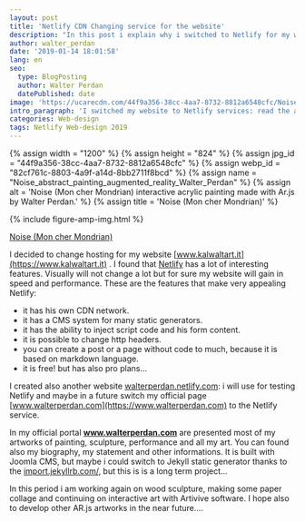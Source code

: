 ```yaml
---
layout: post
title: 'Netlify CDN Changing service for the website'
description: "In this post i explain why i switched to Netlify for my website www.kalwaltart.it, for his CDN and other services. Article by Kalwalt alias Walter Perdan."
author: walter_perdan
date: '2019-01-14 18:01:58'
lang: en
seo:
  type: BlogPosting
  author: Walter Perdan
  datePublished: date
image: 'https://ucarecdn.com/44f9a356-38cc-4aa7-8732-8812a6548cfc/Noise_abstract_painting_augmented_reality_Walter_Perdan.jpg'
intro_paragraph: 'I switched my website to Netlify services: read the article to know the benefits.'
categories: Web-design
tags: Netlify Web-design 2019
---
```

{% assign width = "1200" %}
{% assign height = "824" %}
{% assign jpg_id = "44f9a356-38cc-4aa7-8732-8812a6548cfc" %}
{% assign webp_id = "82cf761c-8803-4a9f-a14d-8bb2711f8bcd" %}
{% assign name = "Noise_abstract_painting_augmented_reality_Walter_Perdan" %}
{% assign alt = 'Noise (Mon cher Mondrian) interactive acrylic painting made with Ar.js by Walter Perdan.' %}
{% assign title = 'Noise (Mon cher Mondrian)' %}

{% include figure-amp-img.html %}

<a href="https://www.walterperdan.com/en/artworks/painting/2018/painting/noise-abstract-art">Noise (Mon cher Mondrian)</a>

I decided to change hosting for my website [www.kalwaltart.it](https://www.kalwaltart.it) . I found that [Netlify](https://www.netlify.com) has a lot of interesting features. Visually will not change a lot but for sure my website will gain in speed and performance. These are the features that make very appealing Netlify:

* it has his own CDN network.
* it has a CMS system for many static generators.
* it has the ability to inject script code and his form content.
* it is possible to change http headers.
* you can create a post or a page without code to much, because it is based on markdown language.
* it is free! but has also pro plans...

I created also another website [walterperdan.netlify.com](https://walterperdan.netlify.com): i will use for testing Netlify and maybe in a future switch my official page [www.walterperdan.com](https://www.walterperdan.com) to the Netlify service.

In my official portal **www.walterperdan.com** are presented most of my artworks of painting, sculpture, performance and all my art. You can found also my biography, my statement and other informations.  It is built with Joomla CMS, but maybe i could switch to Jekyll static generator thanks to the [import.jekyllrb.com/](https://import.jekyllrb.com/), but this is is a long term project...

In this period i am working again on wood sculpture, making some paper collage and continuing on interactive art with Artivive software. I hope also to develop other AR.js artworks in the near future....
